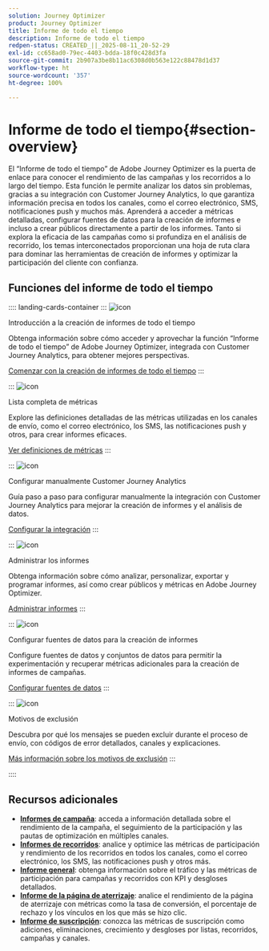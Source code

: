 ```yaml
---
solution: Journey Optimizer
product: Journey Optimizer
title: Informe de todo el tiempo
description: Informe de todo el tiempo
redpen-status: CREATED_||_2025-08-11_20-52-29
exl-id: cc658ad0-79ec-4403-bdda-18f0c428d3fa
source-git-commit: 2b907a3be8b11ac6308d0b563e122c88478d1d37
workflow-type: ht
source-wordcount: '357'
ht-degree: 100%

---
```


# Informe de todo el tiempo{#section-overview}

El “Informe de todo el tiempo” de Adobe Journey Optimizer es la puerta de enlace para conocer el rendimiento de las campañas y los recorridos a lo largo del tiempo. Esta función le permite analizar los datos sin problemas, gracias a su integración con Customer Journey Analytics, lo que garantiza información precisa en todos los canales, como el correo electrónico, SMS, notificaciones push y muchos más. Aprenderá a acceder a métricas detalladas, configurar fuentes de datos para la creación de informes e incluso a crear públicos directamente a partir de los informes. Tanto si explora la eficacia de las campañas como si profundiza en el análisis de recorrido, los temas interconectados proporcionan una hoja de ruta clara para dominar las herramientas de creación de informes y optimizar la participación del cliente con confianza.

## Funciones del informe de todo el tiempo

:::: landing-cards-container
:::
![icon](https://cdn.experienceleague.adobe.com/icons/circle-play.svg?lang=es)

Introducción a la creación de informes de todo el tiempo

Obtenga información sobre cómo acceder y aprovechar la función “Informe de todo el tiempo” de Adobe Journey Optimizer, integrada con Customer Journey Analytics, para obtener mejores perspectivas.

[Comenzar con la creación de informes de todo el tiempo](../using/reports/report-gs-cja.md)
:::

:::
![icon](https://cdn.experienceleague.adobe.com/icons/chart-line.svg?lang=es)

Lista completa de métricas

Explore las definiciones detalladas de las métricas utilizadas en los canales de envío, como el correo electrónico, los SMS, las notificaciones push y otros, para crear informes eficaces.

[Ver definiciones de métricas](../using/reports/global-report-components-cja.md)
:::

:::
![icon](https://cdn.experienceleague.adobe.com/icons/gear.svg?lang=es)

Configurar manualmente Customer Journey Analytics

Guía paso a paso para configurar manualmente la integración con Customer Journey Analytics para mejorar la creación de informes y el análisis de datos.

[Configurar la integración](../using/reports/cja-ajo.md)
:::

:::
![icon](https://cdn.experienceleague.adobe.com/icons/list-check.svg?lang=es)

Administrar los informes

Obtenga información sobre cómo analizar, personalizar, exportar y programar informes, así como crear públicos y métricas en Adobe Journey Optimizer.

[Administrar informes](../using/reports/report-cja-manage.md)
:::

:::
![icon](https://cdn.experienceleague.adobe.com/icons/puzzle-piece.svg?lang=es)

Configurar fuentes de datos para la creación de informes

Configure fuentes de datos y conjuntos de datos para permitir la experimentación y recuperar métricas adicionales para la creación de informes de campañas.

[Configurar fuentes de datos](../using/reports/reporting-configuration.md)
:::

:::
![icon](https://cdn.experienceleague.adobe.com/icons/shield-halved.svg?lang=es)

Motivos de exclusión

Descubra por qué los mensajes se pueden excluir durante el proceso de envío, con códigos de error detallados, canales y explicaciones.

[Más información sobre los motivos de exclusión](../using/reports/exclusion-list.md)
:::

::::


## Recursos adicionales

- **[Informes de campaña](campaign-reporting-landing-page.md)**: acceda a información detallada sobre el rendimiento de la campaña, el seguimiento de la participación y las pautas de optimización en múltiples canales.
- **[Informes de recorridos](journey-reporting-landing-page.md)**: analice y optimice las métricas de participación y rendimiento de los recorridos en todos los canales, como el correo electrónico, los SMS, las notificaciones push y otros más.
- **[Informe general](../using/reports/channel-report-cja.md)**: obtenga información sobre el tráfico y las métricas de participación para campañas y recorridos con KPI y desgloses detallados.
- **[Informe de la página de aterrizaje](../using/reports/lp-report-global-cja.md)**: analice el rendimiento de la página de aterrizaje con métricas como la tasa de conversión, el porcentaje de rechazo y los vínculos en los que más se hizo clic.
- **[Informe de suscripción](../using/reports/subscription-report-global-cja.md)**: conozca las métricas de suscripción como adiciones, eliminaciones, crecimiento y desgloses por listas, recorridos, campañas y canales.
